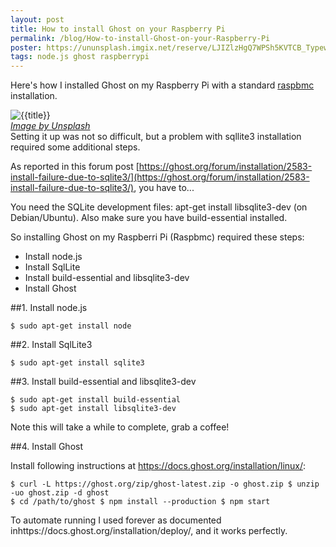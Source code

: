```yaml
---
layout: post
title: How to install Ghost on your Raspberry Pi
permalink: /blog/How-to-install-Ghost-on-your-Raspberry-Pi
poster: https://ununsplash.imgix.net/reserve/LJIZlzHgQ7WPSh5KVTCB_Typewriter.jpg
tags: node.js ghost raspberrypi
---
```

Here's how I installed Ghost on my Raspberry Pi with a standard [raspbmc](https://www.raspbmc.com/) installation.

<div class="row">
<div class="col-md-6">
    <img src="{{ page.poster }}" alt="{{title}}" />
</div>
<div class="col-md-6 blog">
    <i><a href="https://unsplash.com/">Image by Unsplash</a></i>
</div>
</div>
Setting it up was not so difficult, but a problem with sqllite3 installation required some additional steps.

As reported in this forum post [https://ghost.org/forum/installation/2583-install-failure-due-to-sqlite3/](https://ghost.org/forum/installation/2583-install-failure-due-to-sqlite3/), you have to...

You need the SQLite development files: 
    apt-get install libsqlite3-dev 
(on Debian/Ubuntu). Also make sure you have build-essential installed. 

So installing Ghost on my Raspberri Pi (Raspbmc) required these steps:

* Install node.js
* Install SqlLite
* Install build-essential and libsqlite3-dev
* Install Ghost

##1. Install node.js

	$ sudo apt-get install node 
    
##2. Install SqlLite3

	$ sudo apt-get install sqlite3 
    
##3. Install build-essential and libsqlite3-dev

	$ sudo apt-get install build-essential 
    $ sudo apt-get install libsqlite3-dev 

Note this will take a while to complete, grab a coffee!

##4. Install Ghost

Install following instructions at https://docs.ghost.org/installation/linux/:

	$ curl -L https://ghost.org/zip/ghost-latest.zip -o ghost.zip $ unzip -uo ghost.zip -d ghost 
    $ cd /path/to/ghost $ npm install --production $ npm start 

To automate running I used forever as documented inhttps://docs.ghost.org/installation/deploy/, and it works perfectly.
